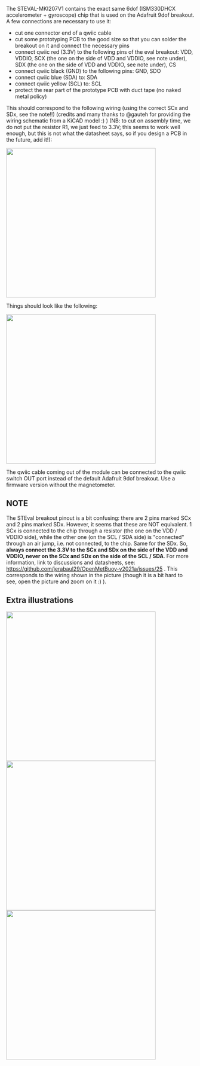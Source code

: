The STEVAL-MKI207V1 contains the exact same 6dof (ISM330DHCX accelerometer + gyroscope) chip that is used on the Adafruit 9dof breakout. A few connections are necessary to use it:

- cut one connector end of a qwiic cable
- cut some prototyping PCB to the good size so that you can solder the breakout on it and connect the necessary pins
- connect qwiic red (3.3V) to the following pins of the eval breakout: VDD, VDDIO, SCX (the one on the side of VDD and VDDIO, see note under), SDX (the one on  the side of VDD and VDDIO, see note under), CS
- connect qwiic black (GND) to the following pins: GND, SDO
- connect qwiic blue (SDA) to: SDA
- connect qwiic yellow (SCL) to: SCL
- protect the rear part of the prototype PCB with duct tape (no naked metal policy)

This should correspond to the following wiring (using the correct SCx and SDx, see the note!!) (credits and many thanks to @gauteh for providing the wiring schematic from a KiCAD model :) ) (NB: to cut on assembly time, we do not put the resistor R1, we just feed to 3.3V; this seems to work well enough, but this is not what the datasheet says, so if you design a PCB in the future, add it!):

<img src="https://github.com/jerabaul29/OpenMetBuoy-v2021a/blob/main/instrument_hardware/jpg/ISM330DHCX_wireup.png" width="400" />

Things should look like the following:

<img src="https://github.com/jerabaul29/OpenMetBuoy-v2021a/blob/main/instrument_hardware/jpg/STEval_PCB.jpg" width="400" />

The qwiic cable coming out of the module can be connected to the qwiic switch OUT port instead of the default Adafruit 9dof breakout. Use a firmware version without the magnetometer.

## NOTE

The STEval breakout pinout is a bit confusing: there are 2 pins marked SCx and 2 pins marked SDx. However, it seems that these are NOT equivalent. 1 SCx is connected to the chip through a resistor (the one on the VDD / VDDIO side), while the other one (on the SCL / SDA side) is "connected" through an air jump, i.e. not connected, to the chip. Same for the SDx. So, **always connect the 3.3V to the SCx and SDx on the side of the VDD and VDDIO, never on the SCx and SDx on the side of the SCL / SDA**. For more information, link to discussions and datasheets, see: https://github.com/jerabaul29/OpenMetBuoy-v2021a/issues/25 . This corresponds to the wiring shown in the picture (though it is a bit hard to see, open the picture and zoom on it :) ).

## Extra illustrations

<img src="https://github.com/jerabaul29/OpenMetBuoy-v2021a/blob/main/instrument_hardware/jpg/STEval_in_box.jpg" width="400" />
<img src="https://github.com/jerabaul29/OpenMetBuoy-v2021a/blob/main/instrument_hardware/jpg/STEval_front.jpg" width="400" />
<img src="https://github.com/jerabaul29/OpenMetBuoy-v2021a/blob/main/instrument_hardware/jpg/STEval_back.jpg" width="400" />
